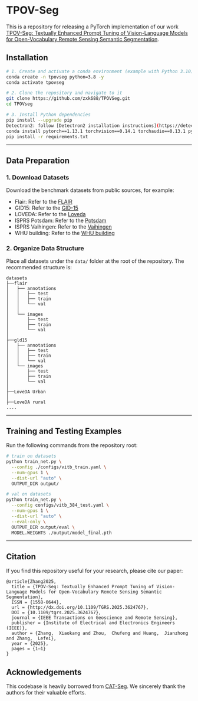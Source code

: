 # TPOV-Seg
This is a repository for releasing a PyTorch implementation of our work [TPOV-Seg: Textually Enhanced Prompt Tuning of Vision-Language Models for Open-Vocabulary Remote Sensing Semantic Segmentation](https://ieeexplore.ieee.org/document/11215798).


## Installation


```bash
# 1. Create and activate a conda environment (example with Python 3.10)
conda create -n tpovseg python=3.8 -y
conda activate tpovseg

# 2. Clone the repository and navigate to it
git clone https://github.com/zxk688/TPOVSeg.git
cd TPOVseg

# 3. Install Python dependencies
pip install --upgrade pip
Detectron2: follow [Detectron2 installation instructions](https://detectron2.readthedocs.io/tutorials/install.html).
conda install pytorch==1.13.1 torchvision==0.14.1 torchaudio==0.13.1 pytorch-cuda=11.7 -c pytorch -c nvidia
pip install -r requirements.txt
```

---

## Data Preparation

### 1. Download Datasets
Download the benchmark datasets from public sources, for example:

- Flair: Refer to the [FLAIR](https://ignf.github.io/FLAIR/) 
- GID15: Refer to the [GID-15](https://captain-whu.github.io/GID15/) 
- LOVEDA: Refer to the [Loveda](https://github.com/Junjue-Wang/LoveDA)
- ISPRS Potsdam: Refer to the [Potsdam](https://opendatalab.com/OpenDataLab/ISPRS_Potsdam/)
- ISPRS Vaihingen: Refer to the [Vaihingen](https://opendatalab.com/OpenDataLab/ISPRS_Vaihingen/)
- WHU building: Refer to the [WHU building](https://gpcv.whu.edu.cn/data/building_dataset.html)


### 2. Organize Data Structure
Place all datasets under the `data/` folder at the root of the repository. The recommended structure is:

```
datasets
├──flair
│   ├── annotations
│   │   ├── test
│   │   ├── train
│   │   └── val
│   │    
│   └── images
│       ├── test
│       ├── train
│       └── val
│    
├──gld15
│   ├── annotations
│   │   ├── test
│   │   ├── train
│   │   └── val
│   └── images
│       ├── test
│       ├── train
│       └── val
│    
├──LoveDA Urban
│    
├──LoveDA rural
....

```


---

## Training and Testing Examples

Run the following commands from the repository root:

```bash
# train on datasets
python train_net.py \
  --config ./configs/vitb_train.yaml \
  --num-gpus 1 \
  --dist-url "auto" \
  OUTPUT_DIR output/

# val on datasets
python train_net.py \
  --config configs/vitb_384_test.yaml \
  --num-gpus 1 \
  --dist-url "auto" \
  --eval-only \
  OUTPUT_DIR output/eval \
  MODEL.WEIGHTS ./output/model_final.pth
```

---

## Citation

If you find this repository useful for your research, please cite our paper:
```
@article{Zhang2025,
  title = {TPOV-Seg: Textually Enhanced Prompt Tuning of Vision-Language Models for Open-Vocabulary Remote Sensing Semantic Segmentation},
  ISSN = {1558-0644},
  url = {http://dx.doi.org/10.1109/TGRS.2025.3624767},
  DOI = {10.1109/tgrs.2025.3624767},
  journal = {IEEE Transactions on Geoscience and Remote Sensing},
  publisher = {Institute of Electrical and Electronics Engineers (IEEE)},
  author = {Zhang,  Xiaokang and Zhou,  Chufeng and Huang,  Jianzhong and Zhang,  Lefei},
  year = {2025},
  pages = {1–1}
}
```

## Acknowledgements 
This codebase is heavily borrowed from [CAT-Seg](https://github.com/cvlab-kaist/CAT-Seg). We sincerely thank the authors for their valuable efforts.


